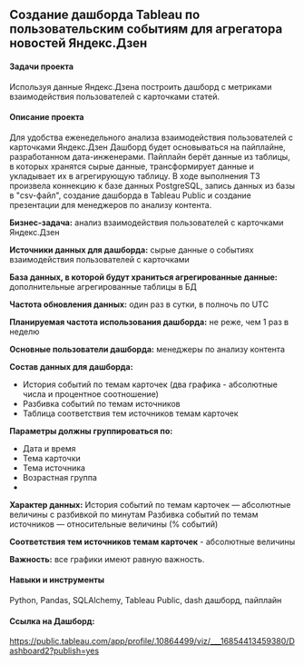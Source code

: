 ## Создание дашборда Tableau по пользовательским событиям для агрегатора новостей Яндекс.Дзен
#### Задачи проекта
Используя данные Яндекс.Дзена построить дашборд с метриками взаимодействия пользователей с карточками статей.

#### Описание проекта
Для удобства еженедельного анализа взаимодействия пользователей с карточками Яндекс.Дзен Дашборд будет основываться на пайплайне, разработанном дата-инженерами. Пайплайн берёт данные из таблицы, в которых хранятся сырые данные, трансформирует данные и укладывает их в агрегирующую таблицу. В ходе выполнения ТЗ произвела коннекцию к базе данных PostgreSQL, запись данных из базы в "csv-файл", создание дашборда в Tableau Public и создание презентации для менеджеров по анализу контента.

**Бизнес-задача:** анализ взаимодействия пользователей с карточками Яндекс.Дзен

**Источники данных для дашборда:** cырые данные о событиях взаимодействия пользователей с карточками

**База данных, в которой будут храниться агрегированные данные:** дополнительные агрегированные таблицы в БД 

**Частота обновления данных:** один раз в сутки, в полночь по UTC

**Планируемая частота использования дашборда:** не реже, чем 1 раз в неделю

**Основные пользователи дашборда:** менеджеры по анализу контента

**Состав данных для дашборда:**

- История событий по темам карточек (два графика - абсолютные числа и процентное соотношение)
- Разбивка событий по темам источников
- Таблица соответствия тем источников темам карточек

**Параметры должны группироваться по:**

- Дата и время
- Тема карточки
- Тема источника
- Возрастная группа
- 
**Характер данных:** История событий по темам карточек — абсолютные величины с разбивкой по минутам
Разбивка событий по темам источников — относительные величины (% событий)

**Соответствия тем источников темам карточек** - абсолютные величины

**Важность:** все графики имеют равную важность.

#### Навыки и инструменты
Python, Pandas, SQLAlchemy, Tableau Public, dash
дашборд, пайплайн

#### Ссылка на Дашборд: 
https://public.tableau.com/app/profile/.10864499/viz/___16854413459380/Dashboard2?publish=yes
